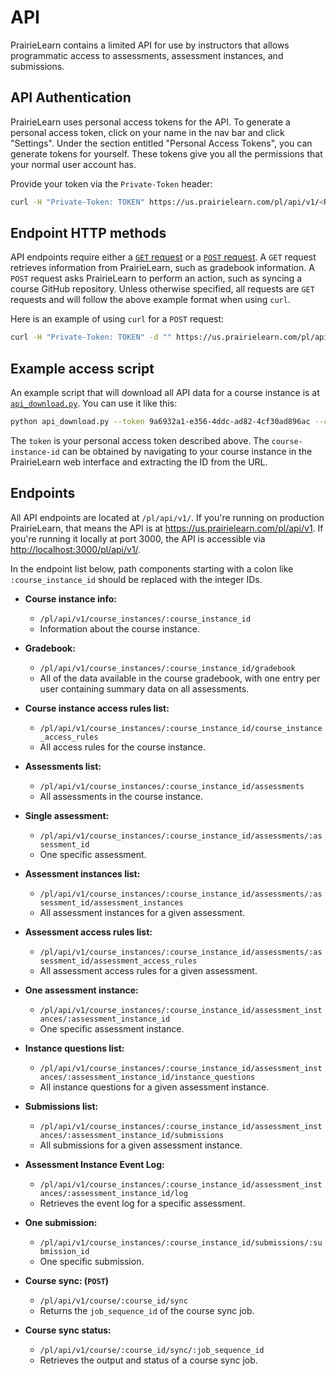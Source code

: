 # API

PrairieLearn contains a limited API for use by instructors that
allows programmatic access to assessments, assessment instances, and
submissions.

## API Authentication

PrairieLearn uses personal access tokens for the API. To generate a personal
access token, click on your name in the nav bar and click "Settings". Under
the section entitled "Personal Access Tokens", you can generate tokens for
yourself. These tokens give you all the permissions that your normal user
account has.

Provide your token via the `Private-Token` header:

```sh
curl -H "Private-Token: TOKEN" https://us.prairielearn.com/pl/api/v1/<REST_OF_PATH>
```

## Endpoint HTTP methods

API endpoints require either a [`GET` request](https://developer.mozilla.org/en-US/docs/Web/HTTP/Reference/Methods/GET) or a [`POST` request](https://developer.mozilla.org/en-US/docs/Web/HTTP/Reference/Methods/POST). A `GET` request retrieves information from PrairieLearn, such as gradebook information. A `POST` request asks PrairieLearn to perform an action, such as syncing a course GitHub repository. Unless otherwise specified, all requests are `GET` requests and will follow the above example format when using `curl`.

Here is an example of using `curl` for a `POST` request:

```sh
curl -H "Private-Token: TOKEN" -d "" https://us.prairielearn.com/pl/api/v1/<REST_OF_PATH>
```

## Example access script

An example script that will download all API data for a course instance is at [`api_download.py`](https://github.com/PrairieLearn/PrairieLearn/blob/master/contrib/api_download.py). You can use it like this:

```sh
python api_download.py --token 9a6932a1-e356-4ddc-ad82-4cf30ad896ac --course-instance-id 29832 --output-dir tam212fa18
```

The `token` is your personal access token described above. The `course-instance-id` can be obtained by navigating to your course instance in the PrairieLearn web interface and extracting the ID from the URL.

## Endpoints

All API endpoints are located at `/pl/api/v1/`. If you're running on
production PrairieLearn, that means the API is at
<https://us.prairielearn.com/pl/api/v1>. If you're running it locally
at port 3000, the API is accessible via <http://localhost:3000/pl/api/v1/>.

In the endpoint list below, path components starting with a colon like
`:course_instance_id` should be replaced with the integer IDs.

- **Course instance info:**
  - `/pl/api/v1/course_instances/:course_instance_id`
  - Information about the course instance.

- **Gradebook:**
  - `/pl/api/v1/course_instances/:course_instance_id/gradebook`
  - All of the data available in the course gradebook, with one entry per user containing summary data on all assessments.

- **Course instance access rules list:**
  - `/pl/api/v1/course_instances/:course_instance_id/course_instance_access_rules`
  - All access rules for the course instance.

- **Assessments list:**
  - `/pl/api/v1/course_instances/:course_instance_id/assessments`
  - All assessments in the course instance.

- **Single assessment:**
  - `/pl/api/v1/course_instances/:course_instance_id/assessments/:assessment_id`
  - One specific assessment.

- **Assessment instances list:**
  - `/pl/api/v1/course_instances/:course_instance_id/assessments/:assessment_id/assessment_instances`
  - All assessment instances for a given assessment.

- **Assessment access rules list:**
  - `/pl/api/v1/course_instances/:course_instance_id/assessments/:assessment_id/assessment_access_rules`
  - All assessment access rules for a given assessment.

- **One assessment instance:**
  - `/pl/api/v1/course_instances/:course_instance_id/assessment_instances/:assessment_instance_id`
  - One specific assessment instance.

- **Instance questions list:**
  - `/pl/api/v1/course_instances/:course_instance_id/assessment_instances/:assessment_instance_id/instance_questions`
  - All instance questions for a given assessment instance.

- **Submissions list:**
  - `/pl/api/v1/course_instances/:course_instance_id/assessment_instances/:assessment_instance_id/submissions`
  - All submissions for a given assessment instance.

- **Assessment Instance Event Log:**
  - `/pl/api/v1/course_instances/:course_instance_id/assessment_instances/:assessment_instance_id/log`
  - Retrieves the event log for a specific assessment.

- **One submission:**
  - `/pl/api/v1/course_instances/:course_instance_id/submissions/:submission_id`
  - One specific submission.

- **Course sync: (`POST`)**
  - `/pl/api/v1/course/:course_id/sync`
  - Returns the `job_sequence_id` of the course sync job.

- **Course sync status:**
  - `/pl/api/v1/course/:course_id/sync/:job_sequence_id`
  - Retrieves the output and status of a course sync job.
